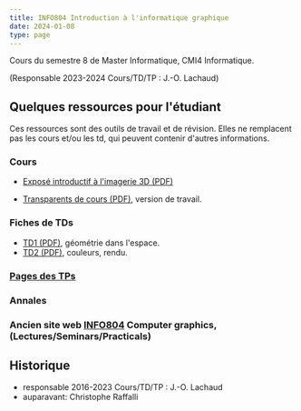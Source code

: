 ```yaml
---
title: INFO804 Introduction à l'informatique graphique
date: 2024-01-08
type: page
---
```


Cours du semestre 8 de Master Informatique, CMI4 Informatique. 

(Responsable 2023-2024 Cours/TD/TP : J.-O. Lachaud)

## Quelques ressources pour l'étudiant

Ces ressources sont des outils de travail et de révision. Elles ne
remplacent pas les cours et/ou les td, qui peuvent contenir d'autres
informations.

### Cours

* [Exposé introductif à l'imagerie 3D (PDF)](Cours/introduction.pdf)

* [Transparents de cours (PDF)](Cours/expose.pdf), version de travail.

### Fiches de TDs

* [TD1 (PDF)](TDs/td-geometrie.pdf), géométrie dans l'espace.
* [TD2 (PDF)](TDs/td-rendu.pdf), couleurs, rendu.

### [Pages des TPs](Tests/html)

### Annales

### Ancien site web [INFO804](http://os-vps418.infomaniak.ch:1250/mediawiki/index.php/INFO804_:_Introduction_à_l%27Informatique_Graphique) Computer graphics, (Lectures/Seminars/Practicals)


## Historique

* responsable 2016-2023 Cours/TD/TP : J.-O. Lachaud
* auparavant: Christophe Raffalli


